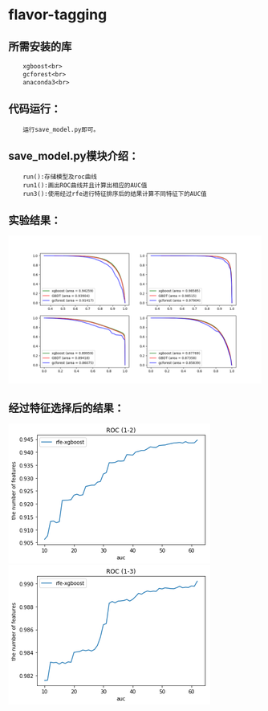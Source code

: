 flavor-tagging
====================
所需安装的库
--------------------
		xgboost<br>
		gcforest<br>
		anaconda3<br>

代码运行：
-------------------
		运行save_model.py即可。

save_model.py模块介绍：
-------------------
		run():存储模型及roc曲线
		run1():画出ROC曲线并且计算出相应的AUC值
		run3():使用经过rfe进行特征排序后的结果计算不同特征下的AUC值

实验结果：
------------------
![](https://github.com/Deermini/flavor-tagging/blob/master/picture/3.png)
		

经过特征选择后的结果：
------------------
![](https://github.com/Deermini/flavor-tagging/blob/master/feature_selection_result/1-2.png)
![](https://github.com/Deermini/flavor-tagging/blob/master/feature_selection_result/1-3.png)




